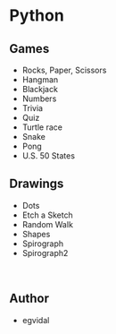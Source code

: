 # Python

## Games

* Rocks, Paper, Scissors
* Hangman
* Blackjack
* Numbers
* Trivia
* Quiz
* Turtle race
* Snake
* Pong
* U.S. 50 States

## Drawings

* Dots
* Etch a Sketch
* Random Walk
* Shapes
* Spirograph
* Spirograph2

<br>

## Author

* egvidal
